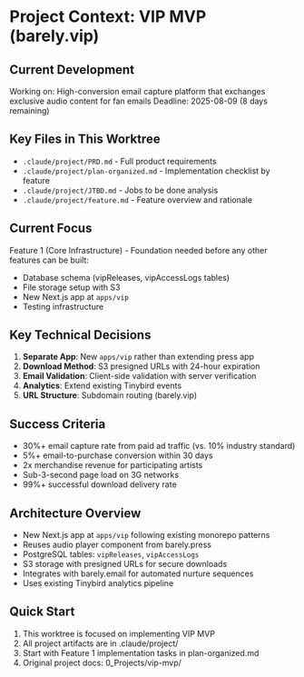 # Project Context: VIP MVP (barely.vip)

## Current Development
Working on: High-conversion email capture platform that exchanges exclusive audio content for fan emails
Deadline: 2025-08-09 (8 days remaining)

## Key Files in This Worktree
- `.claude/project/PRD.md` - Full product requirements
- `.claude/project/plan-organized.md` - Implementation checklist by feature
- `.claude/project/JTBD.md` - Jobs to be done analysis
- `.claude/project/feature.md` - Feature overview and rationale

## Current Focus
Feature 1 (Core Infrastructure) - Foundation needed before any other features can be built:
- Database schema (vipReleases, vipAccessLogs tables)
- File storage setup with S3
- New Next.js app at `apps/vip`
- Testing infrastructure

## Key Technical Decisions
1. **Separate App**: New `apps/vip` rather than extending press app
2. **Download Method**: S3 presigned URLs with 24-hour expiration
3. **Email Validation**: Client-side validation with server verification
4. **Analytics**: Extend existing Tinybird events
5. **URL Structure**: Subdomain routing (barely.vip)

## Success Criteria
- 30%+ email capture rate from paid ad traffic (vs. 10% industry standard)
- 5%+ email-to-purchase conversion within 30 days
- 2x merchandise revenue for participating artists
- Sub-3-second page load on 3G networks
- 99%+ successful download delivery rate

## Architecture Overview
- New Next.js app at `apps/vip` following existing monorepo patterns
- Reuses audio player component from barely.press
- PostgreSQL tables: `vipReleases`, `vipAccessLogs`
- S3 storage with presigned URLs for secure downloads
- Integrates with barely.email for automated nurture sequences
- Uses existing Tinybird analytics pipeline

## Quick Start
1. This worktree is focused on implementing VIP MVP
2. All project artifacts are in .claude/project/
3. Start with Feature 1 implementation tasks in plan-organized.md
4. Original project docs: 0_Projects/vip-mvp/
